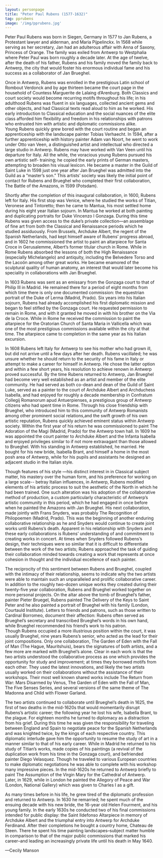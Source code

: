 ```yaml
---
layout: personpage
title: "Peter Paul Rubens (1577-1632)"
tag: pprubens
image: '/img/pprubens.jpg'
---
```


<p>Peter Paul Rubens was born in Siegen, Germany in 1577 to Jan Rubens, a Protestant lawyer and alderman, and Maria Pijpelinckx. In 1568 while serving as her secretary, Jan had an adulterous affair with Anna of Saxony, Princess of Orange. The family was exiled from Antwerp to Westphalia where Peter Paul was born roughly a decade later. At the age of twelve, after the death of his father, Rubens and his family moved the family back to Antwerp, the city that would foster his enormous individual fame and his success as a collaborator of Jan Brueghel.</p>
<p>Once in Antwerp, Rubens was enrolled in the prestigious Latin school of Rombout Verdonck and by age thirteen became the court page in the household of Countess Marguerite de Lalaing d’Arenburg. Both Classics and court society would become recurring motifs throughout his life; in his adulthood Rubens was fluent in six languages, collected ancient gems and other objects, and had Classical texts read aloud to him as he worked. His early introduction to Classical education and the social nuances of the elite class afforded him flexibility and freedom in his relationships with patrons who entrusted him with artistic and diplomatic commissions alike.<br />
Young Rubens quickly grew bored with the court routine and began an apprenticeship with the landscape painter Tobias Verhaecht. In 1594, after a further apprenticeship with history painter Adam van Noort, he went to work under Otto van Veen, a distinguished artist and intellectual who directed a large studio in Antwerp. Rubens may have worked with Van Veen until his departure for Italy. All the while, the voracious young Rubens pursued his own artistic self- training; he copied the early prints of German masters, attempting to broaden his visual lexicon. He became a master in the Guild of Saint Luke in 1598 just one year after Jan Brueghel was admitted into the Guild as a “master’s son.” This artists’ society was likely the initial point of contact for Rubens and Brueghel who completed their first collaboration, The Battle of the Amazons, in 1599 (Potsdam). </p>
<p>Shortly after the completion of this inaugural collaboration, in 1600, Rubens left for Italy. His first stop was Venice, where he studied the works of Titian, Veronese and Tintoretto; then he came to Mantua, his most settled home during his eight year Italian sojourn. In Mantua he worked at both painting and duplicating portraits for Duke Vincenzo I Gonzaga. During this time Rubens was given access to the duke’s private collection—an assemblage of fine art from both the Classical and Renaissance periods which he studied assiduously. From Brussels, Archduke Albert, the regent of the Spanish Netherlands, had kept himself aware of Rubens’ progress abroad, and in 1602 he commissioned the artist to paint an altarpiece for Santa Croce in Gerusalemme, Albert’s former titular church in Rome. While in Rome Rubens absorbed the lessons of both the High Renaissance (especially Michelangelo) and antiquity, including the Belvedere Torso and the Lacoön among other great works. He became enamored of the sculptural quality of human anatomy, an interest that would later become his speciality in collaborations with Jan Brueghel.     </p>
<p>In 1603 Rubens was sent as an emissary from the Gonzaga court to that of Philip III in Madrid. He remained there for a period of eight months from which time there is only one documented commission: the equestrian portrait of the Duke of Lerma (Madrid, Prado). Six years into his Italian sojourn, Rubens had already accomplished his first diplomatic mission and began to feel stifled by the Gonzaga court. He requested permission to remain in Rome, and with it granted he moved in with his brother on the Via de la Croce. While in Rome he received the commission to paint the altarpiece for the Oratorian Church of Santa Maria in Vallicella which was one of the most prestigious commissions available within the city at that time. The altarpiece came to completion in the same year as his Italian excursion. </p>
<p>In 1608 Rubens left Italy for Antwerp to see his mother who had grown ill, but did not arrive until a few days after her death. Rubens vacillated; he was unsure whether he should return to the security of his fame in Italy or attempt to make a career for himself in Antwerp. He chose the latter option and within a few short years, his resolution to achieve renown in Antwerp proved successful. By the time Rubens returned to Antwerp, Jan Brueghel had become very well established as an artist and member of the elite community. He had served as both co-dean and dean of the Guild of Saint Luke, served as a painter to the court of Archduke Albert and Archduchess Isabella, and had enjoyed for roughly a decade membership in Confratum Collegij Romanorum apud Antuerpienses, a prestigious group of Antwerp citizens who had spent time in Rome. Through his close friendship with Brueghel, who introduced him to this community of Antwerp Romanists among other prominent social relations,and the swift growth of his own artistic reputation, Rubens quickly achieved eminent status within Antwerp society. Within the first year of his return he was commissioned to paint The Adoration of the Magi (Madrid, Prado) for the Antwerp town hall. In 1609 he was appointed the court painter to Archduke Albert and the Infanta Isabella and enjoyed privileges similar to if not more extravagant than those allowed to Brueghel. With his standing in Antwerp established, he married. He bought for his new bride, Isabella Brant, and himself a home in the most posh area of Antwerp, while for his pupils and assistants he designed an adjacent studio in the Italian style. </p>
<p>Though features of his style —his distinct interest in in Classical subject matter, his mastery over the human form, and his preference for working on a large scale-- betray Italian influences, in Antwerp, Rubens modified elements of his artistic process to suit the aesthetic of the North in which he had been trained. One such alteration was his adoption of the collaborative method of production, a custom particularly characteristic of Antwerp’s artistic community in this period, which he had engaged in once before when he painted the Amazons with Jan Brueghel.  His next collaboration, made jointly with Frans Snyders, was probably The Recognition of Philopoemen (Madrid, Prado). This was the beginning of another enduring collaborative relationship as he and Snyders would continue to create joint works until Rubens’s death. Apparent in his relationship with Snyders and these early collaborations is Rubens’ understanding of and commitment to creating works in concert. At times when Snyders followed Rubens’s design, their techniques were so similar that it is difficult to differentiate between the work of the two artists; Rubens approached the task of guiding their collaboration minded towards creating a work that represents at once cohesion in thought and the individual excellence of each painter. </p>
<p>The reciprocity of this sentiment between Rubens and Brueghel, coupled with the intimacy of their relationship, seems to indicate why the two artists were able to maintain such an unparalleled and prolific collaborative career. In addition to the roughly two-dozen unique works they created during their twenty-five year collaboration, Rubens and Brueghel worked together on more personal projects. On the altar above the tomb of Brueghel’s father, painter Pieter Bruegel, Rubens painted The Delivery of the Keys to Saint Peter and he also painted a portrait of Brueghel with his family (London, Courtauld Institute). Letters to friends and patrons, such as those written to Cardinal Borromeo, document their affection: Rubens often served as Brueghel’s secretary and transcribed Brueghel’s words in his own hand, while Brueghel recommended his friend’s work to his patron.<br />
Though Rubens occupied a more illustrious position within the court, it was usually Brueghel, nine years Rubens’s senior, who acted as the lead for their joint compositions. Only one collaboration, The Garden of Eden with the Fall of Man (The Hague, Mauritshuis), bears the signatures of both artists, and a few more are marked with Brueghel’s alone. Clear in each work is that the two artists understood the collaborative process as one which provides the opportunity for study and improvement; at times they borrowed motifs from each other. They used the latest innovations, and likely the two artists usually worked on their collaborations without the assistance of their workshops. Their most well known shared works  include The Return from War: Mars Disarmed by Venus, The Garden of Eden with the Fall of Man, The Five Senses Series, and several versions of the same theme of The Madonna and Child with Flower Garland. </p>
<p>The two artists continued to collaborate until Brueghel’s death in 1625, the first of two deaths in the mid-1620s that would momentarily disrupt Rubens’s artistic career; the following year he lost his wife, Isabella Brant, to the plague. For eighteen months he turned to diplomacy as a distraction from his grief. During this time he was given the responsibility for traveling between England and Spain to negotiate peace for the Spanish Netherlands and was knighted twice, by the kings of each respective country. This diplomatic interlude gave him the opportunity to resume the study of art in a manner similar to that of his early career. While in Madrid he returned to his study of Titian’s works, made copies of his paintings (a revival of the duplication work from his time in the Gonzaga court), and befriended painter Diego Velasquez. Though he traveled to various European countries to make diplomatic negotiations he was able to complete with his workshop many impressive pieces. In the mid-1620s he returned to Antwerp briefly to paint The Assumption of the Virgin Mary for the Cathedral of Antwerp. Later, in 1629, while in London he painted the Allegory of Peace and War (London, National Gallery) which was given to Charles I as a gift.</p>
<p>As many times before in his life, he grew tired of the diplomatic profession and returned to Antwerp. In 1630 he remarried; he spent much of the ensuing decade with his new bride, the 16-year old Helen Fourment, and his young family. In the early 1630s he conducted two of his final commissions intended for public display: the Saint Ildefonso Altarpiece in memory of Archduke Albert and the triumphal entry into Antwerp for Archduke Ferdinand. After their completions he bought a country home, Chateau de Steen. There he spent his time painting landscapes–subject matter humble in comparison to that of the major public commissions that marked his career–and leading an increasingly private life until his death in May 1640.  </p>
<p>—Cecily Manson</p>